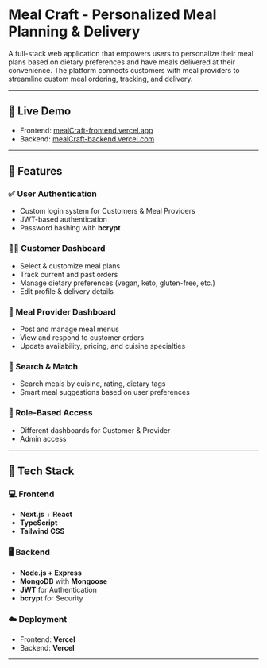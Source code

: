 # Meal Craft - Personalized Meal Planning & Delivery

A full-stack web application that empowers users to personalize their meal plans based on dietary preferences and have meals delivered at their convenience. The platform connects customers with meal providers to streamline custom meal ordering, tracking, and delivery.

---

## 🔗 Live Demo

- Frontend: [mealCraft-frontend.vercel.app](https://l2-assignment-6-frontend.vercel.app)
- Backend: [mealCraft-backend.vercel.com](https://l2-assignment-6-backend.vercel.app)

---

## 🧠 Features

### ✅ User Authentication
- Custom login system for Customers & Meal Providers
- JWT-based authentication
- Password hashing with **bcrypt**

### 🧑‍🍳 Customer Dashboard
- Select & customize meal plans
- Track current and past orders
- Manage dietary preferences (vegan, keto, gluten-free, etc.)
- Edit profile & delivery details

### 🥘 Meal Provider Dashboard
- Post and manage meal menus
- View and respond to customer orders
- Update availability, pricing, and cuisine specialties

### 🔎 Search & Match
- Search meals by cuisine, rating, dietary tags
- Smart meal suggestions based on user preferences

### 👮 Role-Based Access
- Different dashboards for Customer & Provider
- Admin access 

---

## 📁 Tech Stack

### 💻 Frontend
- **Next.js** + **React**
- **TypeScript**
- **Tailwind CSS**

### 🖥️ Backend
- **Node.js + Express**
- **MongoDB** with **Mongoose**
- **JWT** for Authentication
- **bcrypt** for Security

### ☁️ Deployment
- Frontend: **Vercel**
- Backend: **Vercel**

---
